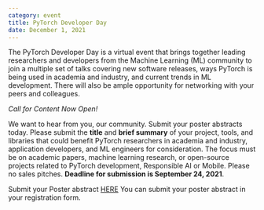 ```yaml
---
category: event
title: PyTorch Developer Day
date: December 1, 2021
---
```


The PyTorch Developer Day is a virtual event that brings together leading researchers and developers from the Machine Learning (ML) community to join a multiple set of talks covering new software releases, ways PyTorch is being used in academia and industry, and current trends in ML development.  There will also be ample opportunity for networking with your peers and colleagues.

*Call for Content Now Open!*

We want to hear from you, our community. Submit your poster abstracts today. Please submit the **title** and **brief summary** of your project, tools, and libraries that could benefit PyTorch researchers in academia and industry, application developers, and ML engineers for consideration. The focus must be on academic papers, machine learning research, or open-source projects related to PyTorch development, Responsible AI or Mobile. Please no sales pitches. **Deadline for submission is September 24, 2021**.

Submit your Poster abstract [HERE](http://pytorchdeveloperday.fbreg.com) You can submit your poster abstract in your registration form.
